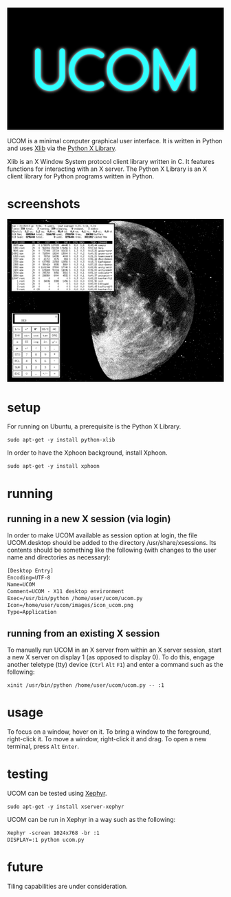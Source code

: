 ![](images/logo_ucom.png)

UCOM is a minimal computer graphical user interface. It is written in Python and uses [Xlib](http://xorg.freedesktop.org/wiki/ProgrammingDocumentation/) via the [Python X Library](http://python-xlib.sourceforge.net/).

Xlib is an X Window System protocol client library written in C. It features functions for interacting with an X server. The Python X Library is an X client library for Python programs written in Python.

# screenshots

![](images/screenshot_1.png)

# setup

For running on Ubuntu, a prerequisite is the Python X Library.

    sudo apt-get -y install python-xlib

In order to have the Xphoon background, install Xphoon.

    sudo apt-get -y install xphoon

# running

## running in a new X session (via login)

In order to make UCOM available as session option at login, the file UCOM.desktop should be added to the directory /usr/share/xsessions. Its contents should be something like the following (with changes to the user name and directories as necessary):

    [Desktop Entry]
    Encoding=UTF-8
    Name=UCOM                          
    Comment=UCOM - X11 desktop environment
    Exec=/usr/bin/python /home/user/ucom/ucom.py
    Icon=/home/user/ucom/images/icon_ucom.png
    Type=Application

## running from an existing X session

To manually run UCOM in an X server from within an X server session, start a new X server on display 1 (as opposed to display 0). To do this, engage another teletype (tty) device (```Ctrl``` ```Alt``` ```F1```) and enter a command such as the following:

    xinit /usr/bin/python /home/user/ucom/ucom.py -- :1

# usage

To focus on a window, hover on it. To bring a window to the foreground, right-click it. To move a window, right-click it and drag. To open a new terminal, press ```Alt``` ```Enter```.

# testing

UCOM can be tested using [Xephyr](http://www.freedesktop.org/wiki/Software/Xephyr/).

    sudo apt-get -y install xserver-xephyr

UCOM can be run in Xephyr in a way such as the following:

    Xephyr -screen 1024x768 -br :1
    DISPLAY=:1 python ucom.py

# future

Tiling capabilities are under consideration.